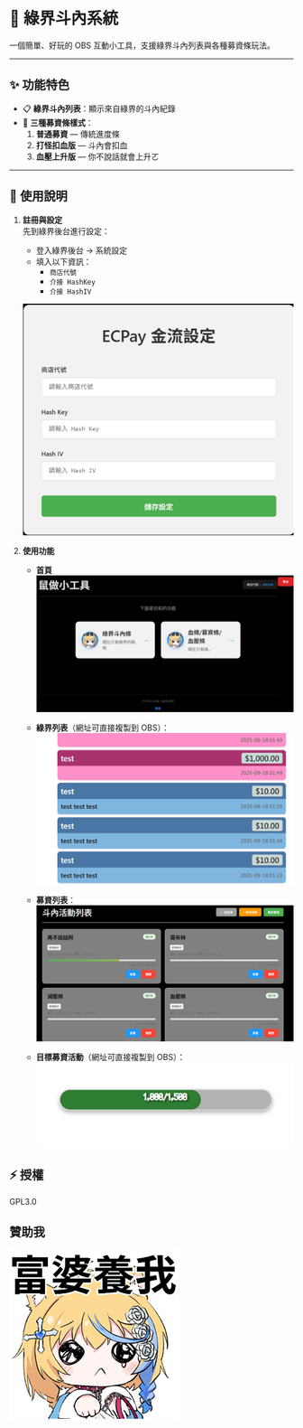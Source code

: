 # 💸 綠界斗內系統

一個簡單、好玩的 OBS 互動小工具，支援綠界斗內列表與各種募資條玩法。

---

## ✨ 功能特色

- 📋 **綠界斗內列表**：顯示來自綠界的斗內紀錄
- 🎯 **三種募資條樣式**：
    1. **普通募資** — 傳統進度條
    2. **打怪扣血版** — 斗內會扣血
    3. **血壓上升版** — 你不說話就會上升ㄛ

---

## 📖 使用說明

1. **註冊與設定**  
   先到綠界後台進行設定：

    - 登入綠界後台 → 系統設定
    - 填入以下資訊：
        - `商店代號`
        - `介接 HashKey`
        - `介接 HashIV`

    ![綠界後台設定](ex1.png)

2. **使用功能**

    - **首頁**
      ![首頁](ex-index.png)

    - **綠界列表**（網址可直接複製到 OBS）：  
      ![綠界列表](ex-do-list.png)

    - **募資列表**：  
      ![募資列表](ex-event-list.png)

    - **目標募資活動**（網址可直接複製到 OBS）：  
      ![目標募資活動](ex-event.png)

## ⚡ 授權

GPL3.0

## 贊助我

[![贊助我](./app/assest/13.png)](https://payment.ecpay.com.tw/Broadcaster/Donate/9C381A508CB7762EF246872ADA2F5227)
